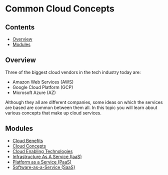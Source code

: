 # Common Cloud Concepts

<!--TOC_START-->
## Contents
- [Overview](#overview)
- [Modules](#modules)

<!--TOC_END-->
## Overview

Three of the biggest cloud vendors in the tech industry today are:
- Amazon Web Services (AWS)
- Google Cloud Platform (GCP)
- Microsoft Azure (AZ)

 Although they all are different companies, some ideas on which the services are based are common between them all. In 
 this topic you will learn about various concepts that make up cloud services.
<!--MODULES_START-->
## Modules
- [Cloud Benefits](./modules/cloud-benefits)
- [Cloud Concepts](./modules/cloud-concepts)
- [Cloud Enabling Technologies](./modules/cloud-enabling-technologies)
- [Infrastructure As A Service (IaaS)](./modules/infrastructure-as-a-service)
- [Platform as a Service (PaaS)](./modules/platform-as-a-service)
- [Software-as-a-Service (SaaS)](./modules/software-as-a-service)
<!--MODULES_END-->
